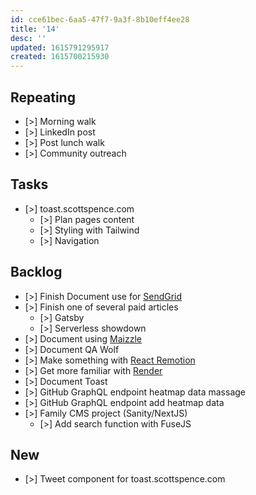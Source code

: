 ```yaml
---
id: cce61bec-6aa5-47f7-9a3f-8b10eff4ee28
title: '14'
desc: ''
updated: 1615791295917
created: 1615700215930
---
```


## Repeating

- [>] Morning walk
- [>] LinkedIn post
- [>] Post lunch walk
- [>] Community outreach

## Tasks

- [>] toast.scottspence.com
  - [>] Plan pages content
  - [>] Styling with Tailwind
  - [>] Navigation

## Backlog

- [>] Finish Document use for [SendGrid]
- [>] Finish one of several paid articles
  - [>] Gatsby
  - [>] Serverless showdown
- [>] Document using [Maizzle]
- [>] Document QA Wolf
- [>] Make something with [React Remotion]
- [>] Get more familiar with [Render]
- [>] Document Toast
- [>] GitHub GraphQL endpoint heatmap data massage
- [>] GitHub GraphQL endpoint add heatmap data
- [>] Family CMS project (Sanity/NextJS)
  - [>] Add search function with FuseJS

## New

- [>] Tweet component for toast.scottspence.com

<!-- Links -->

[react remotion]:
  https://twitter.com/JNYBGR/status/1358824089960542208
[maizzle]: https://maizzle.com/
[sendgrid]: https://app.sendgrid.com
[render]: https://render.com/
